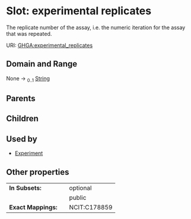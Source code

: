 
# Slot: experimental replicates


The replicate number of the assay, i.e. the numeric iteration for the assay that was repeated.

URI: [GHGA:experimental_replicates](https://w3id.org/GHGA/experimental_replicates)


## Domain and Range

None &#8594;  <sub>0..1</sub> [String](types/String.md)

## Parents


## Children


## Used by

 * [Experiment](Experiment.md)

## Other properties

|  |  |  |
| --- | --- | --- |
| **In Subsets:** | | optional |
|  | | public |
| **Exact Mappings:** | | NCIT:C178859 |

